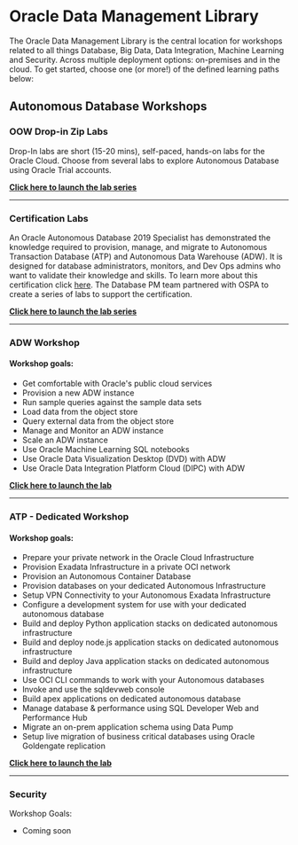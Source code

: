 # Oracle Data Management Library

The Oracle Data Management Library is the central location for workshops related to all things Database, Big Data, Data Integration, Machine Learning and Security.  Across multiple deployment options:  on-premises and in the cloud.  To get started, choose one (or more!) of the defined learning paths below:

## **Autonomous Database Workshops**

### OOW Drop-in Zip Labs ###
Drop-In labs are short (15-20 mins), self-paced, hands-on labs for the Oracle Cloud. Choose from several labs to explore Autonomous Database using Oracle Trial accounts.

**[Click here to launch the lab series](autonomous-database/ziplabs/Readme.md)**

---

### Certification Labs ###

An Oracle Autonomous Database 2019 Specialist has demonstrated the knowledge required to provision, manage, and migrate to Autonomous Transaction Database (ATP) and Autonomous Data Warehouse (ADW).  It is designed for database administrators, monitors, and Dev Ops admins who want to validate their knowledge and skills. To learn more about this certification click [here](https://education.oracle.com/oracle-autonomous-database-cloud-2019-certified-specialist/trackp_OADB19).  The Database PM team partnered with OSPA to create a series of labs to support the certification.

**[Click here to launch the lab series](autonomous-database/certification/Readme.md)**

---


### ADW Workshop ###

#### Workshop goals: ####

- Get comfortable with Oracle's public cloud services
- Provision a new ADW instance
- Run sample queries against the sample data sets
- Load data from the object store
- Query external data from the object store
- Manage and Monitor an ADW instance
- Scale an ADW instance
- Use Oracle Machine Learning SQL notebooks
- Use Oracle Data Visualization Desktop (DVD) with ADW
- Use Oracle Data Integration Platform Cloud (DIPC) with ADW

 **[Click here to launch the lab](autonomous-data-warehouse/journey4-adwc/README.md)**

 ---

 ### ATP - Dedicated Workshop

#### Workshop goals: ####

- Prepare your private network in the Oracle Cloud Infrastructure
- Provision Exadata Infrastructure in a private OCI network
- Provision an Autonomous Container Database
- Provision databases on your dedicated Autonomous Infrastructure
- Setup VPN Connectivity to your Autonomous Exadata Infrastructure
- Configure a development system for use with your dedicated autonomous database
- Build and deploy Python application stacks on dedicated autonomous infrastructure
- Build and deploy node.js application stacks on dedicated autonomous infrastructure
- Build and deploy Java application stacks on dedicated autonomous infrastructure
- Use OCI CLI commands to work with your Autonomous databases
- Invoke and use the sqldevweb console
- Build apex applications on dedicated autonomous database
- Manage database & performance using SQL Developer Web and Performance Hub
- Migrate an on-prem application schema using Data Pump
- Setup live migration of business critical databases using Oracle Goldengate replication

 **[Click here to launch the lab](autonomous-transaction-processing/dedicated/README.md)**
 
 ---

 ### Security

Workshop Goals:

- Coming soon






